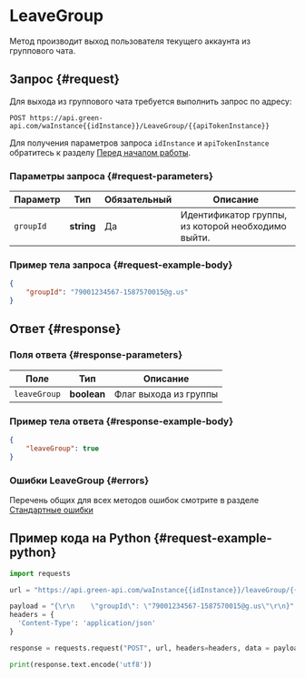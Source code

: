 # LeaveGroup

Метод производит выход пользователя текущего аккаунта из группового чата.

## Запрос {#request}

Для выхода из группового чата требуется выполнить запрос по адресу:
```
POST https://api.green-api.com/waInstance{{idInstance}}/LeaveGroup/{{apiTokenInstance}}
```

Для получения параметров запроса `idInstance` и `apiTokenInstance` обратитесь к разделу [Перед началом работы](/before-start#parameters).

### Параметры запроса {#request-parameters}

Параметр | Тип | Обязательный | Описание
----- | ----- | ----- | -----
`groupId` | **string** | Да | Идентификатор группы, из которой необходимо выйти.

### Пример тела запроса {#request-example-body}

```json
{
    "groupId": "79001234567-1587570015@g.us"
}
```

## Ответ {#response}

### Поля ответа {#response-parameters}

Поле | Тип |  Описание
----- | ----- | ----- 
`leaveGroup` | **boolean** | Флаг выхода из группы

### Пример тела ответа {#response-example-body}

```json
{
    "leaveGroup": true
}
```

### Ошибки LeaveGroup {#errors}

Перечень общих для всех методов ошибок смотрите в разделе [Стандартные ошибки](/api/common-errors)

## Пример кода на Python  {#request-example-python}

```python
import requests

url = "https://api.green-api.com/waInstance{{idInstance}}/leaveGroup/{{apiTokenInstance}}"

payload = "{\r\n    \"groupId\": \"79001234567-1587570015@g.us\"\r\n}"
headers = {
  'Content-Type': 'application/json'
}

response = requests.request("POST", url, headers=headers, data = payload)

print(response.text.encode('utf8'))
```